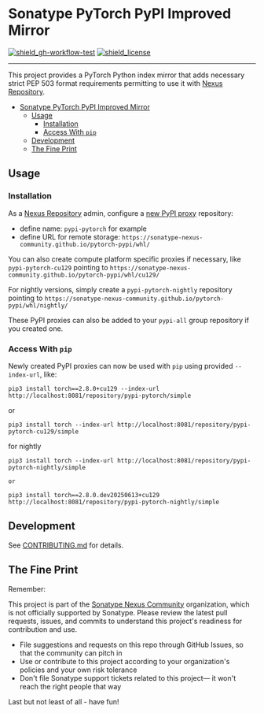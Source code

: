 # Sonatype PyTorch PyPI Improved Mirror

<!-- Badges Section -->
[![shield_gh-workflow-test]][link_gh-workflow-test]
[![shield_license]][license_file]
<!-- Add other badges or shields as appropriate -->

---

This project provides a PyTorch Python index mirror that adds necessary strict PEP 503 format requirements permitting to use it with [Nexus Repository](https://help.sonatype.com/en/pypi-repositories.html#download--search--and-install-packages-using-pip).

- [Sonatype PyTorch PyPI Improved Mirror](#sonatype-pytorch-pypi-improved-mirror)
  - [Usage](#usage)
    - [Installation](#installation)
    - [Access With `pip`](#access-with-pip)
  - [Development](#development)
  - [The Fine Print](#the-fine-print)

## Usage

### Installation

As a [Nexus Repository](https://help.sonatype.com/en/sonatype-nexus-repository.html) admin, configure a [new PyPI proxy](https://help.sonatype.com/en/pypi-repositories.html#proxying-pypi-repositories) repository:
- define name: `pypi-pytorch` for example
- define URL for remote storage: `https://sonatype-nexus-community.github.io/pytorch-pypi/whl/`

You can also create compute platform specific proxies if necessary, like `pypi-pytorch-cu129` pointing to `https://sonatype-nexus-community.github.io/pytorch-pypi/whl/cu129/`

For nightly versions, simply create a `pypi-pytorch-nightly` repository pointing to `https://sonatype-nexus-community.github.io/pytorch-pypi/whl/nightly/`

These PyPI proxies can also be added to your `pypi-all` group repository if you created one.

### Access With `pip`

Newly created PyPI proxies can now be used with `pip` using provided `--index-url`, like:

```
pip3 install torch==2.8.0+cu129 --index-url http://localhost:8081/repository/pypi-pytorch/simple
```
or
```
pip3 install torch --index-url http://localhost:8081/repository/pypi-pytorch-cu129/simple
```
for nightly
```
pip3 install torch --index-url http://localhost:8081/repository/pypi-pytorch-nightly/simple

or

pip3 install torch==2.8.0.dev20250613+cu129 http://localhost:8081/repository/pypi-pytorch-nightly/simple
```

## Development

See [CONTRIBUTING.md](./CONTRIBUTING.md) for details.

## The Fine Print

Remember:

This project is part of the [Sonatype Nexus Community](https://github.com/sonatype-nexus-community) organization, which is not officially supported by Sonatype. Please review the latest pull requests, issues, and commits to understand this project's readiness for contribution and use.

* File suggestions and requests on this repo through GitHub Issues, so that the community can pitch in
* Use or contribute to this project according to your organization's policies and your own risk tolerance
* Don't file Sonatype support tickets related to this project— it won't reach the right people that way

Last but not least of all - have fun!

<!-- Links Section -->
[shield_gh-workflow-test]: https://img.shields.io/github/actions/workflow/status/sonatype-nexus-community/pytorch-pypi/update.yml?branch=main&logo=GitHub&logoColor=white "build"
[shield_license]: https://img.shields.io/github/license/sonatype-nexus-community/pytorch-pypi?logo=open%20source%20initiative&logoColor=white "license"

[link_gh-workflow-test]: https://github.com/sonatype-nexus-community/pytorch-pypi/actions/workflows/update.yml?query=branch%3Amain
[license_file]: https://github.com/sonatype-nexus-community/pytorch-pypi/blob/main/LICENSE